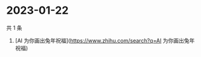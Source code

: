# 2023-01-22

共 1 条

<!-- BEGIN -->
<!-- 最后更新时间 Sun Jan 22 2023 07:08:56 GMT+0800 (China Standard Time) -->

1. [AI 为你画出兔年祝福](https://www.zhihu.com/search?q=AI 为你画出兔年祝福)

<!-- END -->
